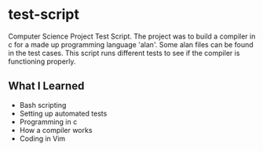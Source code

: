 # test-script
Computer Science Project Test Script. The project was to build a compiler in c for a made up programming language 'alan'. Some alan files can be found in the test cases. This script runs different tests to see if the compiler is functioning properly.

## What I Learned
- Bash scripting
- Setting up automated tests
- Programming in c
- How a compiler works
- Coding in Vim
